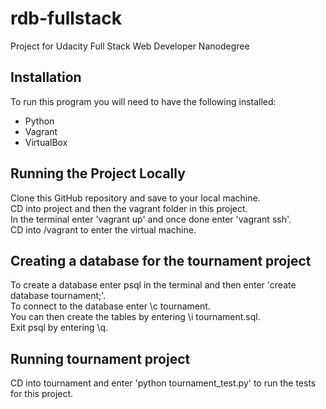 rdb-fullstack
=============
Project for Udacity Full Stack Web Developer Nanodegree

## Installation

To run this program you will need to have the following installed:  
* Python
* Vagrant
* VirtualBox

## Running the Project Locally  

Clone this GitHub repository and save to your local machine.  
CD into project and then the vagrant folder in this project.  
In the terminal enter 'vagrant up' and once done enter 'vagrant ssh'.  
CD into /vagrant to enter the virtual machine.  

## Creating a database for the tournament project 

To create a database enter psql in the terminal and then enter 'create database tournament;'.  
To connect to the database enter \c tournament.  
You can then create the tables by entering \i tournament.sql.  
Exit psql by entering \q.  

## Running tournament project

CD into tournament and enter 'python tournament_test.py' to run the tests for this project.


